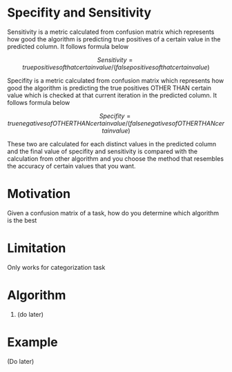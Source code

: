# Specifity and Sensitivity
Sensitivity is a metric calculated from confusion matrix which represents how good the algorithm is predicting 
true positives of a certain value in the predicted column. It follows formula below  
  
$$Sensitivity = true positives of that certain value / (false positives of that certain value)$$  
  
Specifity is a metric calculated from confusion matrix which represents how good the algorithm is predicting the 
true positives OTHER THAN certain value which is checked at that current iteration in the predicted column. It follows formula below  
  
$$Specifity = true negatives of OTHER THAN certain value / (false negatives of OTHER THAN certain value)$$  
  
These two are calculated for each distinct values in the predicted column and the final value of specifity and sensitivity
is compared with the calculation from other algorithm and you choose the method that resembles the accuracy of certain values that
you want.

# Motivation
Given a confusion matrix of a task, how do you determine which algorithm is the best

# Limitation
Only works for categorization task

# Algorithm
1. (do later)

# Example
(Do later)
